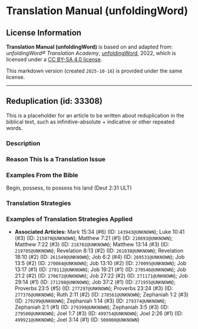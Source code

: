 # Translation Manual (unfoldingWord)

## License Information

**Translation Manual (unfoldingWord)** is based on and adapted from: _unfoldingWord® Translation Academy_, [unfoldingWord](https://unfoldingword.org/utw), 2022, which is licensed under a [CC BY-SA 4.0 license](https://creativecommons.org/licenses/by-sa/4.0/legalcode.en).

This markdown version (created `2025-10-16`) is provided under the same license.



--------------------------------

## Reduplication (id: 33308)

This is a placeholder for an article to be written about reduplication in the biblical text, such as infinitive\-absolute \+ indicative or other repeated words.

### Description

### Reason This Is a Translation Issue

### Examples From the Bible

Begin, possess, to possess his land (Deut 2:31 ULT)

### Translation Strategies

### Examples of Translation Strategies Applied

* **Associated Articles:** Mark 15:34 (#6) (ID: `143943@UNKNOWN`); Luke 10:41 (#3) (ID: `215070@UNKNOWN`); Matthew 7:21 (#1) (ID: `218693@UNKNOWN`); Matthew 7:22 (#3) (ID: `218702@UNKNOWN`); Matthew 13:14 (#3) (ID: `219785@UNKNOWN`); Revelation 8:13 (#2) (ID: `261038@UNKNOWN`); Revelation 18:10 (#2) (ID: `261549@UNKNOWN`); Job 6:2 (#4) (ID: `269531@UNKNOWN`); Job 13:5 (#2) (ID: `270084@UNKNOWN`); Job 13:10 (#2) (ID: `270095@UNKNOWN`); Job 13:17 (#1) (ID: `270112@UNKNOWN`); Job 19:21 (#1) (ID: `270546@UNKNOWN`); Job 21:2 (#2) (ID: `270672@UNKNOWN`); Job 27:22 (#2) (ID: `271171@UNKNOWN`); Job 29:14 (#1) (ID: `271298@UNKNOWN`); Job 37:2 (#1) (ID: `271955@UNKNOWN`); Proverbs 23:5 (#5) (ID: `277297@UNKNOWN`); Proverbs 23:24 (#3) (ID: `277376@UNKNOWN`); Ruth 2:11 (#2) (ID: `278561@UNKNOWN`); Zephaniah 1:2 (#3) (ID: `279299@UNKNOWN`); Zephaniah 1:14 (#3) (ID: `279374@UNKNOWN`); Zephaniah 2:1 (#1) (ID: `279399@UNKNOWN`); Zephaniah 3:5 (#3) (ID: `279500@UNKNOWN`); Joel 1:7 (#3) (ID: `499754@UNKNOWN`); Joel 2:26 (#1) (ID: `499921@UNKNOWN`); Joel 3:14 (#1) (ID: `500000@UNKNOWN`)

